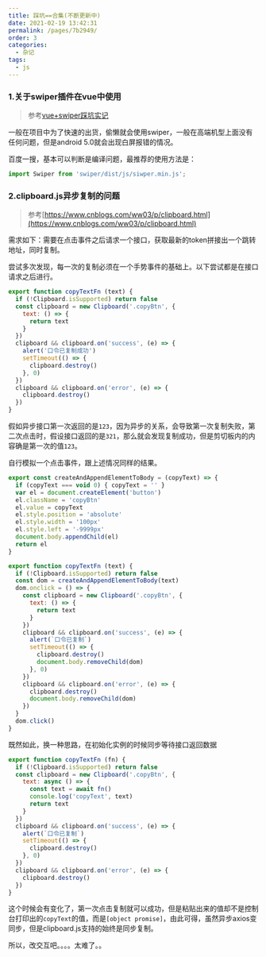 ```yaml
---
title: 踩坑==合集(不断更新中)
date: 2021-02-19 13:42:31
permalink: /pages/7b2949/
order: 3
categories:
  - 杂记
tags:
  - js
---
```



### 1.关于swiper插件在vue中使用

> 参考[vue+swiper踩坑实记](https://www.jianshu.com/p/54709ba140aa)

一般在项目中为了快速的出货，偷懒就会使用swiper，一般在高端机型上面没有任何问题，但是android 5.0就会出现白屏报错的情况。

百度一搜，基本可以判断是编译问题，最推荐的使用方法是：

```js
import Swiper from 'swiper/dist/js/siwper.min.js';
```

### 2.clipboard.js异步复制的问题

> 参考[https://www.cnblogs.com/ww03/p/clipboard.html](https://www.cnblogs.com/ww03/p/clipboard.html)

需求如下：需要在点击事件之后请求一个接口，获取最新的token拼接出一个跳转地址，同时复制。

尝试多次发现，每一次的复制必须在一个手势事件的基础上。以下尝试都是在接口请求之后进行。

```js
export function copyTextFn (text) {
  if (!Clipboard.isSupported) return false
  const clipboard = new Clipboard('.copyBtn', {
    text: () => {
      return text
    }
  })
  clipboard && clipboard.on('success', (e) => {
    alert('口令已复制成功')
    setTimeout(() => {
      clipboard.destroy()
    }, 0)
  })
  clipboard && clipboard.on('error', (e) => {
    clipboard.destroy()
  })
}
```

假如异步接口第一次返回的是`123`，因为异步的关系，会导致第一次复制失败，第二次点击时，假设接口返回的是`321`，那么就会发现复制成功，但是剪切板内的内容确是第一次的值`123`。

自行模拟一个点击事件，跟上述情况同样的结果。

```js
export const createAndAppendElementToBody = (copyText) => {
  if (copyText === void 0) { copyText = '' }
  var el = document.createElement('button')
  el.className = 'copyBtn'
  el.value = copyText
  el.style.position = 'absolute'
  el.style.width = '100px'
  el.style.left = '-9999px'
  document.body.appendChild(el)
  return el
}

export function copyTextFn (text) {
  if (!Clipboard.isSupported) return false
  const dom = createAndAppendElementToBody(text)
  dom.onclick = () => {
    const clipboard = new Clipboard('.copyBtn', {
      text: () => {
        return text
      }
    })
    clipboard && clipboard.on('success', (e) => {
      alert(`口令已复制`)
      setTimeout(() => {
        clipboard.destroy()
        document.body.removeChild(dom)
      }, 0)
    })
    clipboard && clipboard.on('error', (e) => {
      clipboard.destroy()
      document.body.removeChild(dom)
    })
  }
  dom.click()
}
```

既然如此，换一种思路，在初始化实例的时候同步等待接口返回数据

```js
export function copyTextFn (fn) {
  if (!Clipboard.isSupported) return false
  const clipboard = new Clipboard('.copyBtn', {
    text: async () => {
      const text = await fn()
      console.log('copyText', text)
      return text
    }
  })
  clipboard && clipboard.on('success', (e) => {
    alert(`口令已复制`)
    setTimeout(() => {
      clipboard.destroy()
    }, 0)
  })
  clipboard && clipboard.on('error', (e) => {
    clipboard.destroy()
  })
}
```

这个时候会有变化了，第一次点击复制就可以成功，但是粘贴出来的值却不是控制台打印出的`copyText`的值，而是`[object promise]`，由此可得，虽然异步axios变同步，但是clipboard.js支持的始终是同步复制。

所以，改交互吧。。。。太难了。。
